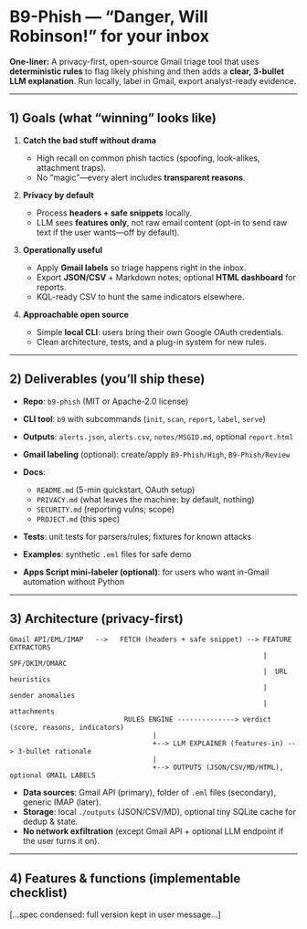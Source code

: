 # B9-Phish — “Danger, Will Robinson!” for your inbox

**One-liner:** A privacy-first, open-source Gmail triage tool that uses **deterministic rules** to flag likely phishing and then adds a **clear, 3-bullet LLM explanation**. Run locally, label in Gmail, export analyst-ready evidence.

---

## 1) Goals (what “winning” looks like)

1. **Catch the bad stuff without drama**

   * High recall on common phish tactics (spoofing, look-alikes, attachment traps).
   * No “magic”—every alert includes **transparent reasons**.

2. **Privacy by default**

   * Process **headers + safe snippets** locally.
   * LLM sees **features only**, not raw email content (opt-in to send raw text if the user wants—off by default).

3. **Operationally useful**

   * Apply **Gmail labels** so triage happens right in the inbox.
   * Export **JSON/CSV** + Markdown notes; optional **HTML dashboard** for reports.
   * KQL-ready CSV to hunt the same indicators elsewhere.

4. **Approachable open source**

   * Simple **local CLI**: users bring their own Google OAuth credentials.
   * Clean architecture, tests, and a plug-in system for new rules.

---

## 2) Deliverables (you’ll ship these)

* **Repo**: `b9-phish` (MIT or Apache-2.0 license)
* **CLI tool**: `b9` with subcommands (`init`, `scan`, `report`, `label`, `serve`)
* **Outputs**: `alerts.json`, `alerts.csv`, `notes/MSGID.md`, optional `report.html`
* **Gmail labeling** (optional): create/apply `B9-Phish/High`, `B9-Phish/Review`
* **Docs**:

  * `README.md` (5-min quickstart, OAuth setup)
  * `PRIVACY.md` (what leaves the machine: by default, nothing)
  * `SECURITY.md` (reporting vulns; scope)
  * `PROJECT.md` (this spec)
* **Tests**: unit tests for parsers/rules; fixtures for known attacks
* **Examples**: synthetic `.eml` files for safe demo
* **Apps Script mini-labeler (optional)**: for users who want in-Gmail automation without Python

---

## 3) Architecture (privacy-first)

```
Gmail API/EML/IMAP   -->   FETCH (headers + safe snippet) --> FEATURE EXTRACTORS
                                                              |  SPF/DKIM/DMARC
                                                              |  URL heuristics
                                                              |  sender anomalies
                                                              |  attachments
                            RULES ENGINE --------------> verdict (score, reasons, indicators)
                                   |
                                   +--> LLM EXPLAINER (features-in) --> 3-bullet rationale
                                   |
                                   +--> OUTPUTS (JSON/CSV/MD/HTML), optional GMAIL LABELS
```

* **Data sources**: Gmail API (primary), folder of `.eml` files (secondary), generic IMAP (later).
* **Storage**: local `./outputs` (JSON/CSV/MD), optional tiny SQLite cache for dedup & state.
* **No network exfiltration** (except Gmail API + optional LLM endpoint if the user turns it on).

---

## 4) Features & functions (implementable checklist)
[...spec condensed: full version kept in user message...]
